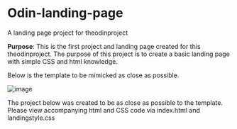 # Odin-landing-page
A landing page project for theodinproject


<strong>Purpose</strong>: This is the first project and landing page created for this theodinproject. The purpose of this project is to create a basic landing page with simple CSS and html knowledge.

Below is the template to be mimicked as close as possible.

![image](https://user-images.githubusercontent.com/126652917/227807705-2749efe9-a28f-42d5-a170-39d3ab188e6d.png)

The project below was created to be as close as possible to the template. Please view accompanying html and CSS code via index.html and landingstyle.css

